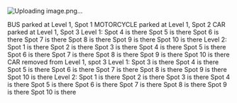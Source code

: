 ![Uploading image.png…]()


BUS parked at Level 1, Spot 1
MOTORCYCLE parked at Level 1, Spot 2
CAR parked at Level 1, Spot 3
Level 1:
Spot 4 is there
Spot 5 is there
Spot 6 is there
Spot 7 is there
Spot 8 is there
Spot 9 is there
Spot 10 is there
Level 2:
Spot 1 is there
Spot 2 is there
Spot 3 is there
Spot 4 is there
Spot 5 is there
Spot 6 is there
Spot 7 is there
Spot 8 is there
Spot 9 is there
Spot 10 is there
CAR removed from Level 1, spot 3
Level 1:
Spot 3 is there
Spot 4 is there
Spot 5 is there
Spot 6 is there
Spot 7 is there
Spot 8 is there
Spot 9 is there
Spot 10 is there
Level 2:
Spot 1 is there
Spot 2 is there
Spot 3 is there
Spot 4 is there
Spot 5 is there
Spot 6 is there
Spot 7 is there
Spot 8 is there
Spot 9 is there
Spot 10 is there
